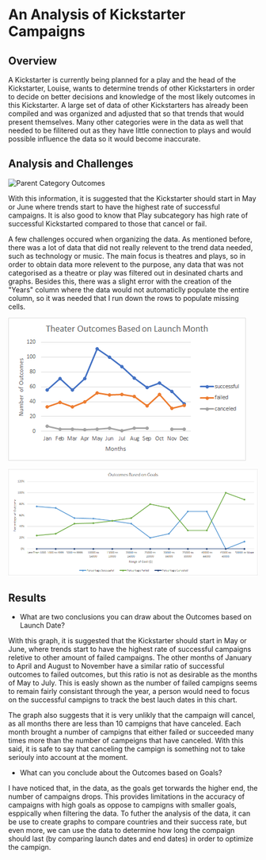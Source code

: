 # An Analysis of Kickstarter Campaigns

## Overview

A Kickstarter is currently being planned for a play and the head of the Kickstarter, Louise, wants to determine trends of other Kickstarters in order to decide on better decisions and knowledge of the most likely outcomes in this Kickstarter. A large set of data of other Kickstarters has already been compiled and was organized and adjusted that so that trends that would present themselves. Many other categories were in the data as well that needed to be filitered out as they have little connection to plays and would possible influence the data so it would become inaccurate.

## Analysis and Challenges
![Parent Category Outcomes](/Resouces/Parent20%Category20%Outcomes.png)


With this information, it is suggested that the Kickstarter should start in May or June where trends start to have the highest rate of successful campaigns. It is also good to know that Play subcategory has high rate of successful Kickstarted compared
to those that cancel or fail.

A few challenges occured when organizing the data. As mentioned before, there was a lot of data that did not really relevent to the trend data needed, such as technology or music. The main focus is theatres and plays, so in order to obtain data more relevent to the purpose, any data that was not categorised as a theatre or play was filtered out in desinated charts and graphs. Besides this, there was a slight error with the creation of the "Years" column where the data would not automaticlly populate the entire column, so it was needed that I run down the rows to populate missing cells.






![Outcomes Based on Launch Date](/Resouces/Theater_Outcomes_VS_Lauch.png)

![Theater_Outcomes_vs_Lauch](/Resouces/Outcomes_vs_Goals.png)

## Results

- What are two conclusions you can draw about the Outcomes based on Launch Date?

With this graph, it is suggested that the Kickstarter should start in May or June, where trends start to have the highest rate of successful campaigns reletive to other amount of failed campaigns. The other months of January to April and August to November have a similar ratio of successful outcomes to failed outcomes, but this ratio is not as desirable as the months of May to July. This is easly shown as the number of failed campigns seems to remain fairly consistant through the year, a person would need to focus on the successful campigns to track the best lauch dates in this chart.

The graph also suggests that it is very unlikly that the campaign will cancel, as all months there are less than 10 campigns that have canceled. Each month brought a number of campigns that either failed or succeeded many times more than the number of campeigns that have canceled. With this said, it is safe to say that canceling the campign is something not to take seriouly into account at the moment.   


- What can you conclude about the Outcomes based on Goals?



I have noticed that, in the data, as the goals get torwards the higher end, the number of campaigns drops. This provides limitations in the accuracy of campaigns with high goals as oppose to campigns with smaller goals, esppically when filtering the data. To futher the analysis of the data, it can be use to create graphs to compare countries and their success rate, but even more, we can use the data to determine how long the compaign should last (by comparing launch dates and end dates) in order to optimize the campign.


